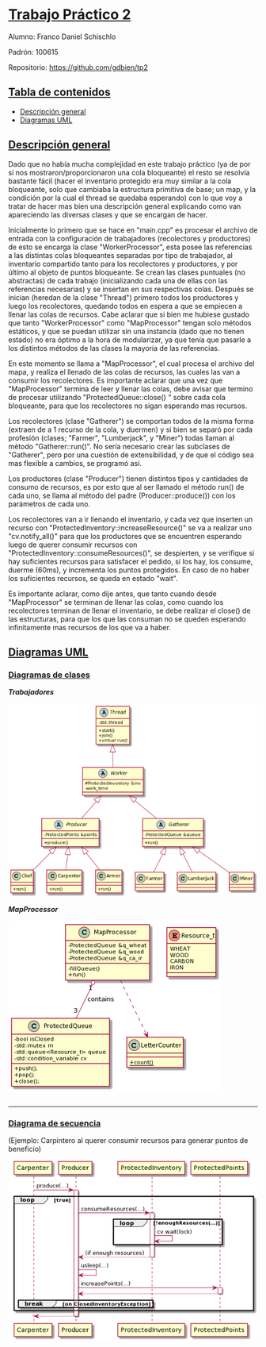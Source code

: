 # <u>Trabajo Práctico 2</u>

Alumno: Franco Daniel Schischlo

Padrón: 100615

Repositorio: https://github.com/gdbien/tp2

## <u>Tabla de contenidos</u>
* [Descripción general](#desc)
* [Diagramas UML](#diag)

## <u>Descripción general</u>

Dado que no había mucha complejidad en este trabajo práctico (ya de por si nos mostraron/proporcionaron una cola bloqueante) el resto se resolvía bastante fácil (hacer el inventario protegido era muy similar a la cola bloqueante, solo que cambiaba la estructura primitiva de base; un map, y la condición por la cual el thread se quedaba esperando) con lo que voy a tratar de hacer mas bien una descripción general explicando como van apareciendo las diversas clases y que se encargan de hacer.

Inicialmente lo primero que se hace en "main.cpp" es procesar el archivo de entrada con la configuración de trabajadores (recolectores y productores) de esto se encarga la clase "WorkerProcessor", esta posee las referencias a las distintas colas bloqueantes separadas por tipo de trabajador, al inventario compartido tanto para los recolectores y productores, y por último al objeto de puntos bloqueante. Se crean las clases puntuales (no abstractas) de cada trabajo (inicializando cada una de ellas con las referencias necesarias) y se insertan en sus respectivas colas. Después se inician (heredan de la clase "Thread") primero todos los productores y luego los recolectores, quedando todos en espera a que se empiecen a llenar las colas de recursos. Cabe aclarar que si bien me hubiese gustado que tanto "WorkerProcessor" como "MapProcessor" tengan solo métodos estáticos, y que se puedan utilizar sin una instancia (dado que no tienen estado) no era óptimo a la hora de modularizar, ya que tenía que pasarle a los distintos métodos de las clases la mayoría de las referencias.

En este momento se llama a "MapProcessor", el cual procesa el archivo del mapa, y realiza el llenado de las colas de recursos, las cuales las van a consumir los recolectores. Es importante aclarar que una vez que "MapProcessor" termina de leer y llenar las colas, debe avisar que termino de procesar utilizando "ProtectedQueue::close() " sobre cada cola bloqueante, para que los recolectores no sigan esperando mas recursos.

Los recolectores (clase "Gatherer") se comportan todos de la misma forma (extraen de a 1 recurso de la cola, y duermen) y si bien se separó por cada profesión (clases; "Farmer", "Lumberjack", y "Miner") todas llaman al método "Gatherer::run()". No sería necesario crear las subclases de "Gatherer", pero por una cuestión de extensibilidad, y de que el código sea mas flexible a cambios, se programó así.

Los productores (clase "Producer") tienen distintos tipos y cantidades de consumo de recursos, es por esto que al ser llamado el método run() de cada uno, se llama al método del padre (Producer::produce()) con los parámetros de cada uno.

Los recolectores van a ir llenando el inventario, y cada vez que inserten un recurso con "ProtectedInventory::increaseResource()" se va a realizar uno "cv.notify_all()" para que los productores que se encuentren esperando luego de querer consumir recursos con "ProtectedInventory::consumeResources()", se despierten, y se verifique si hay suficientes recursos para satisfacer el pedido, si los hay, los consume, duerme (60ms), y incrementa los puntos protegidos. En caso de no haber los suficientes recursos, se queda en estado "wait".

Es importante aclarar, como dije antes, que tanto cuando desde "MapProcessor" se terminan de llenar las colas, como cuando los recolectores terminan de llenar el inventario, se debe realizar el close() de las estructuras, para que los que las consuman no se queden esperando infinitamente mas recursos de los que va a haber.

## <u>Diagramas UML</u>

### <u>Diagramas de clases</u>

***Trabajadores***

<img src="img/Workers" style="zoom:100%;"/>



***MapProcessor***



<img src="img/MapProcessor" style="zoom:100%;"/>

```

```

------

### <u>Diagrama de secuencia</u>

(Ejemplo: Carpintero al querer consumir recursos para generar puntos de beneficio)



<img src="img/Carpenter" style="zoom:100%;"/>




